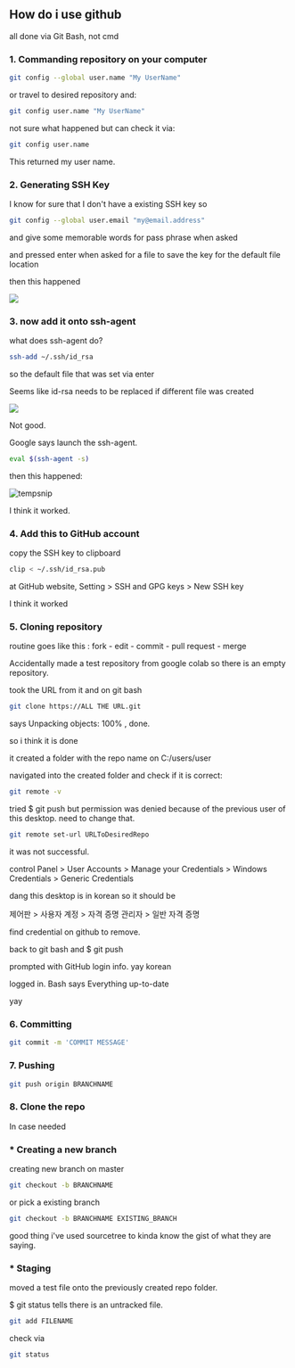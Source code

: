 ## How do i use github

all done via Git Bash, not cmd

### 1. Commanding repository on your computer

``` bash
git config --global user.name "My UserName"	
```

or travel to desired repository and:

``` bash
git config user.name "My UserName"
```

not sure what happened but can check it via:

``` bash
git config user.name
```

This returned my user name.





### 2. Generating SSH Key

I know for sure that I don't have a existing SSH key so

``` bash
git config --global user.email "my@email.address"
```

and give some memorable words for pass phrase when asked

and pressed enter when asked for a file to save the key for the default file location

then this happened



![](C:\Users\user\Desktop\creatingssn.PNG)







### 3. now add it onto ssh-agent

what does ssh-agent do?



```bash
ssh-add ~/.ssh/id_rsa
```

so the default file that was set via enter

Seems like id-rsa needs to be replaced if different file was created

![](C:\Users\user\AppData\Roaming\Typora\typora-user-images\1562633573476.png)

Not good.





Google says launch the ssh-agent.

```bash
eval $(ssh-agent -s)
```

then this happened:

![tempsnip](C:\Users\user\Desktop\tempsnip.png)

I think it worked.





### 4. Add this to GitHub account

copy the SSH key to clipboard

```bash
clip < ~/.ssh/id_rsa.pub
```

at GitHub website, Setting > SSH and GPG keys > New SSH key 

I think it worked







### 5. Cloning repository

routine goes like this : fork - edit - commit - pull request - merge

Accidentally made a test repository from google colab so there is an empty repository.

took the URL from it and on git bash

```bash
git clone https://ALL THE URL.git
```

says Unpacking objects: 100% , done.

so i think it is done

it created a folder with the repo name on C:/users/user

navigated into the created folder and check if it is correct:

```bash
git remote -v
```



tried $ git push but permission was denied because of the previous user of this desktop. need to change that.

```bash
git remote set-url URLToDesiredRepo
```

it was not successful.



control Panel > User Accounts > Manage your Credentials > Windows Credentials > Generic Credentials

dang this desktop is in korean so it should be

제어판 > 사용자 계정 > 자격 증명 관리자 > 일반 자격 증명

find credential on github to remove.



back to git bash and $ git push

prompted with GitHub login info. yay korean

logged in. Bash says Everything up-to-date

yay



### 6. Committing

```bash
git commit -m 'COMMIT MESSAGE'
```

### 7. Pushing

```bash
git push origin BRANCHNAME
```



### 8. Clone the repo







In case needed

### * Creating a new branch

creating new branch on master

```bash
git checkout -b BRANCHNAME
```

or pick a existing branch

```bash
git checkout -b BRANCHNAME EXISTING_BRANCH
```

good thing i've used sourcetree to kinda know the gist of what they are saying.



### * Staging

moved a test file onto the previously created repo folder.

$ git status tells there is an untracked file.

```bash
git add FILENAME
```

check via

```bash
git status
```



















